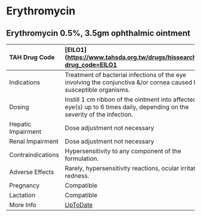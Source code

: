 # Erythromycin

## Erythromycin 0.5%, 3.5gm ophthalmic ointment

| TAH Drug Code      | [EILO1](https://www.tahsda.org.tw/drugs/hissearch.php?drug_code=EILO1                                                     |
|:-------------------|:--------------------------------------------------------------------------------------------------------------------------|
| Indications        | Treatment of bacterial infections of the eye involving the conjunctiva &/or cornea caused by susceptible organisms.       |
| Dosing             | Instill 1 cm ribbon of the ointment into affected eye(s) up to 6 times daily, depending on the severity of the infection. |
| Hepatic Impairment | Dose adjustment not necessary                                                                                             |
| Renal Impairment   | Dose adjustment not necessary                                                                                             |
| Contraindications  | Hypersensitivity to any component of the formulation.                                                                     |
| Adverse Effects    | Rarely, hypersensitivity reactions, ocular irritation or redness.                                                         |
| Pregnancy          | Compatible                                                                                                                |
| Lactation          | Compatible                                                                                                                |
| More Info          | [UpToDate](https://www.uptodate.com/contents/erythromycin-drug-information)                                               |

